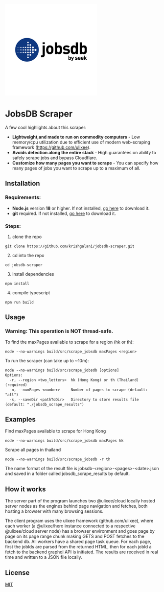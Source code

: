 <img src="assets/jobsdb.png" width="300" height="auto"><br>
# JobsDB Scraper

A few cool highlights about this scraper:

- **Lightweight,and made to run on commodity computers** - Low memory/cpu utilization due to efficient use of modern web-scraping framework (https://github.com/ulixee).
- **Avoids detection along the entire stack** - High guarantees on ability to safely scrape jobs and bypass Cloudflare.
- **Customize how many pages you want to scrape** - You can specify how many pages of jobs you want to scrape up to a maximum of all.

## Installation

### Requirements:

- **Node.js** version **18** or higher. If not installed, [go here](https://nodejs.org/en/download/) to download it.
- **git** required. If not installed, [go here](https://git-scm.com/book/en/v2/Getting-Started-Installing-Git) to download it.
### Steps:
1. clone the repo
```shell script
git clone https://github.com/krishgalani/jobsdb-scraper.git
```
2. cd into the repo
```shell script
cd jobsdb-scraper
```
3. install dependencies
```shell script
npm install 
```
4. compile typescript
```shell script
npm run build
```

## Usage
### Warning: This operation is **NOT** thread-safe.

To find the maxPages available to scrape for a region (hk or th):
```shell script
node --no-warnings build/src/scrape_jobsdb maxPages <region>
```
To run the scraper (can take up to ~10m):
```shell script
node --no-warnings build/src/scrape_jobsdb [options]
Options:
  -r, --region <two_letters>  hk (Hong Kong) or th (Thailand) (required)
  -n, --numPages <number>     Number of pages to scrape (default: "all")
  -s, --saveDir <pathToDir>   Directory to store results file  (default: "./jobsdb_scrape_results")
```
## Examples
Find maxPages available to scrape for Hong Kong
```shell script
node --no-warnings build/src/scrape_jobsdb maxPages hk
```
Scrape all pages in thailand
```shell script
node --no-warnings build/src/scrape_jobsdb -r th
```
The name format of the result file is jobsdb-\<region>-\<pages>-\<date>.json and saved in a folder called jobsdb_scrape_results by default.

## How it works

The server part of the program launches two @ulixee/cloud locally hosted server nodes as the engines behind page navigation and fetches, both hosting a browser with many browsing sessions.

The client program uses the ulixee framework (github.com/ulixee), where each worker (a @ulixee/hero instance connected to a respective @ulixee/cloud server node) has a browser environment and goes page by page on its page range chunk making GETS and POST fetches to the backend db. All workers have a shared page task queue. For each page, first the jobIds are parsed from the returned HTML, then for each jobId a fetch to the backend graphql API is initiated. The results are received in real time and written to a JSON file locally.

## License

[MIT](LICENSE)